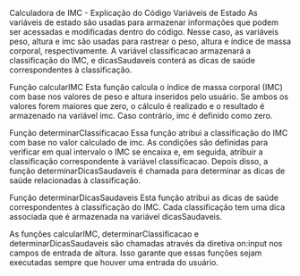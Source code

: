 Calculadora de IMC - Explicação do Código
Variáveis de Estado
As variáveis de estado são usadas para armazenar informações que podem ser acessadas e modificadas dentro do código. Nesse caso, as variáveis peso, altura e imc são usadas para rastrear o peso, altura e índice de massa corporal, respectivamente. A variável classificacao armazenará a classificação do IMC, e dicasSaudaveis conterá as dicas de saúde correspondentes à classificação.

Função calcularIMC
Esta função calcula o índice de massa corporal (IMC) com base nos valores de peso e altura inseridos pelo usuário. Se ambos os valores forem maiores que zero, o cálculo é realizado e o resultado é armazenado na variável imc. Caso contrário, imc é definido como zero.

Função determinarClassificacao
Essa função atribui a classificação do IMC com base no valor calculado de imc. As condições são definidas para verificar em qual intervalo o IMC se encaixa e, em seguida, atribuir a classificação correspondente à variável classificacao. Depois disso, a função determinarDicasSaudaveis é chamada para determinar as dicas de saúde relacionadas à classificação.

Função determinarDicasSaudaveis
Esta função atribui as dicas de saúde correspondentes à classificação do IMC. Cada classificação tem uma dica associada que é armazenada na variável dicasSaudaveis.

As funções calcularIMC, determinarClassificacao e determinarDicasSaudaveis são chamadas através da diretiva on:input nos campos de entrada de altura. Isso garante que essas funções sejam executadas sempre que houver uma entrada do usuário.
